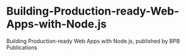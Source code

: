 # Building-Production-ready-Web-Apps-with-Node.js
Building Production-ready Web Apps with Node.js, published by BPB Publications
